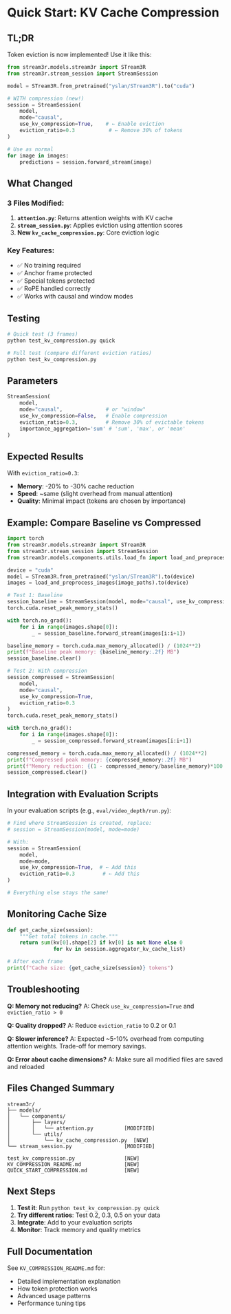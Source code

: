 # Quick Start: KV Cache Compression

## TL;DR

Token eviction is now implemented! Use it like this:

```python
from stream3r.models.stream3r import STream3R
from stream3r.stream_session import StreamSession

model = STream3R.from_pretrained("yslan/STream3R").to("cuda")

# WITH compression (new!)
session = StreamSession(
    model,
    mode="causal",
    use_kv_compression=True,    # ← Enable eviction
    eviction_ratio=0.3           # ← Remove 30% of tokens
)

# Use as normal
for image in images:
    predictions = session.forward_stream(image)
```

## What Changed

### 3 Files Modified:
1. **`attention.py`**: Returns attention weights with KV cache
2. **`stream_session.py`**: Applies eviction using attention scores
3. **New `kv_cache_compression.py`**: Core eviction logic

### Key Features:
- ✅ No training required
- ✅ Anchor frame protected
- ✅ Special tokens protected
- ✅ RoPE handled correctly
- ✅ Works with causal and window modes

## Testing

```bash
# Quick test (3 frames)
python test_kv_compression.py quick

# Full test (compare different eviction ratios)
python test_kv_compression.py
```

## Parameters

```python
StreamSession(
    model,
    mode="causal",              # or "window"
    use_kv_compression=False,   # Enable compression
    eviction_ratio=0.3,         # Remove 30% of evictable tokens
    importance_aggregation='sum' # 'sum', 'max', or 'mean'
)
```

## Expected Results

With `eviction_ratio=0.3`:
- **Memory**: -20% to -30% cache reduction
- **Speed**: ~same (slight overhead from manual attention)
- **Quality**: Minimal impact (tokens are chosen by importance)

## Example: Compare Baseline vs Compressed

```python
import torch
from stream3r.models.stream3r import STream3R
from stream3r.stream_session import StreamSession
from stream3r.models.components.utils.load_fn import load_and_preprocess_images

device = "cuda"
model = STream3R.from_pretrained("yslan/STream3R").to(device)
images = load_and_preprocess_images(image_paths).to(device)

# Test 1: Baseline
session_baseline = StreamSession(model, mode="causal", use_kv_compression=False)
torch.cuda.reset_peak_memory_stats()

with torch.no_grad():
    for i in range(images.shape[0]):
        _ = session_baseline.forward_stream(images[i:i+1])

baseline_memory = torch.cuda.max_memory_allocated() / (1024**2)
print(f"Baseline peak memory: {baseline_memory:.2f} MB")
session_baseline.clear()

# Test 2: With compression
session_compressed = StreamSession(
    model,
    mode="causal",
    use_kv_compression=True,
    eviction_ratio=0.3
)
torch.cuda.reset_peak_memory_stats()

with torch.no_grad():
    for i in range(images.shape[0]):
        _ = session_compressed.forward_stream(images[i:i+1])

compressed_memory = torch.cuda.max_memory_allocated() / (1024**2)
print(f"Compressed peak memory: {compressed_memory:.2f} MB")
print(f"Memory reduction: {(1 - compressed_memory/baseline_memory)*100:.1f}%")
session_compressed.clear()
```

## Integration with Evaluation Scripts

In your evaluation scripts (e.g., `eval/video_depth/run.py`):

```python
# Find where StreamSession is created, replace:
# session = StreamSession(model, mode=mode)

# With:
session = StreamSession(
    model,
    mode=mode,
    use_kv_compression=True,  # ← Add this
    eviction_ratio=0.3         # ← Add this
)

# Everything else stays the same!
```

## Monitoring Cache Size

```python
def get_cache_size(session):
    """Get total tokens in cache."""
    return sum(kv[0].shape[2] if kv[0] is not None else 0
               for kv in session.aggregator_kv_cache_list)

# After each frame
print(f"Cache size: {get_cache_size(session)} tokens")
```

## Troubleshooting

**Q: Memory not reducing?**
A: Check `use_kv_compression=True` and `eviction_ratio > 0`

**Q: Quality dropped?**
A: Reduce `eviction_ratio` to 0.2 or 0.1

**Q: Slower inference?**
A: Expected ~5-10% overhead from computing attention weights. Trade-off for memory savings.

**Q: Error about cache dimensions?**
A: Make sure all modified files are saved and reloaded

## Files Changed Summary

```
stream3r/
├── models/
│   └── components/
│       ├── layers/
│       │   └── attention.py          [MODIFIED]
│       └── utils/
│           └── kv_cache_compression.py  [NEW]
└── stream_session.py                 [MODIFIED]

test_kv_compression.py                [NEW]
KV_COMPRESSION_README.md              [NEW]
QUICK_START_COMPRESSION.md            [NEW]
```

## Next Steps

1. **Test it**: Run `python test_kv_compression.py quick`
2. **Try different ratios**: Test 0.2, 0.3, 0.5 on your data
3. **Integrate**: Add to your evaluation scripts
4. **Monitor**: Track memory and quality metrics

## Full Documentation

See `KV_COMPRESSION_README.md` for:
- Detailed implementation explanation
- How token protection works
- Advanced usage patterns
- Performance tuning tips
